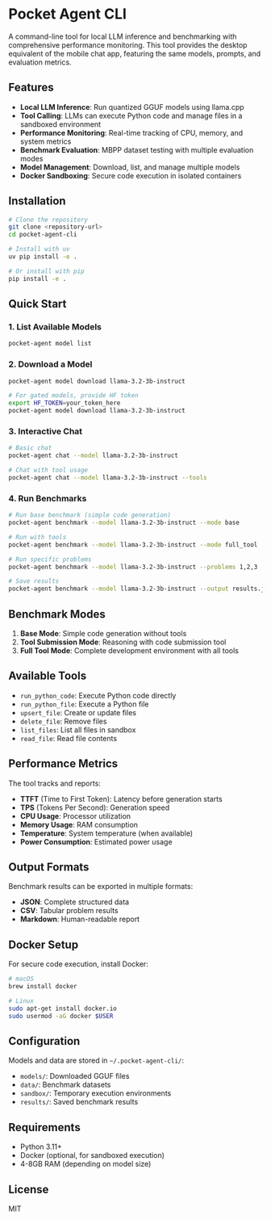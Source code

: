 # Pocket Agent CLI

A command-line tool for local LLM inference and benchmarking with comprehensive performance monitoring. This tool provides the desktop equivalent of the mobile chat app, featuring the same models, prompts, and evaluation metrics.

## Features

- **Local LLM Inference**: Run quantized GGUF models using llama.cpp
- **Tool Calling**: LLMs can execute Python code and manage files in a sandboxed environment
- **Performance Monitoring**: Real-time tracking of CPU, memory, and system metrics
- **Benchmark Evaluation**: MBPP dataset testing with multiple evaluation modes
- **Model Management**: Download, list, and manage multiple models
- **Docker Sandboxing**: Secure code execution in isolated containers

## Installation

```bash
# Clone the repository
git clone <repository-url>
cd pocket-agent-cli

# Install with uv
uv pip install -e .

# Or install with pip
pip install -e .
```

## Quick Start

### 1. List Available Models

```bash
pocket-agent model list
```

### 2. Download a Model

```bash
pocket-agent model download llama-3.2-3b-instruct

# For gated models, provide HF token
export HF_TOKEN=your_token_here
pocket-agent model download llama-3.2-3b-instruct
```

### 3. Interactive Chat

```bash
# Basic chat
pocket-agent chat --model llama-3.2-3b-instruct

# Chat with tool usage
pocket-agent chat --model llama-3.2-3b-instruct --tools
```

### 4. Run Benchmarks

```bash
# Run base benchmark (simple code generation)
pocket-agent benchmark --model llama-3.2-3b-instruct --mode base

# Run with tools
pocket-agent benchmark --model llama-3.2-3b-instruct --mode full_tool

# Run specific problems
pocket-agent benchmark --model llama-3.2-3b-instruct --problems 1,2,3

# Save results
pocket-agent benchmark --model llama-3.2-3b-instruct --output results.json
```

## Benchmark Modes

1. **Base Mode**: Simple code generation without tools
2. **Tool Submission Mode**: Reasoning with code submission tool
3. **Full Tool Mode**: Complete development environment with all tools

## Available Tools

- `run_python_code`: Execute Python code directly
- `run_python_file`: Execute a Python file
- `upsert_file`: Create or update files
- `delete_file`: Remove files
- `list_files`: List all files in sandbox
- `read_file`: Read file contents

## Performance Metrics

The tool tracks and reports:
- **TTFT** (Time to First Token): Latency before generation starts
- **TPS** (Tokens Per Second): Generation speed
- **CPU Usage**: Processor utilization
- **Memory Usage**: RAM consumption
- **Temperature**: System temperature (when available)
- **Power Consumption**: Estimated power usage

## Output Formats

Benchmark results can be exported in multiple formats:
- **JSON**: Complete structured data
- **CSV**: Tabular problem results
- **Markdown**: Human-readable report

## Docker Setup

For secure code execution, install Docker:

```bash
# macOS
brew install docker

# Linux
sudo apt-get install docker.io
sudo usermod -aG docker $USER
```

## Configuration

Models and data are stored in `~/.pocket-agent-cli/`:
- `models/`: Downloaded GGUF files
- `data/`: Benchmark datasets
- `sandbox/`: Temporary execution environments
- `results/`: Saved benchmark results

## Requirements

- Python 3.11+
- Docker (optional, for sandboxed execution)
- 4-8GB RAM (depending on model size)

## License

MIT